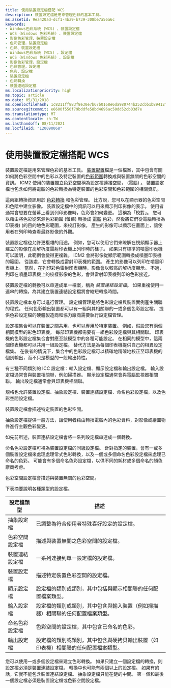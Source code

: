 ```yaml
---
title: 使用裝置設定檔搭配 WCS
description: 裝置設定檔是用來管理色彩的基本工具。
ms.assetid: 9ea420ad-dcf1-4ba9-b739-308be7a56a6c
keywords:
- Windows色彩系統 (WCS) 、裝置設定檔
- WCS (Windows 色彩系統) 、裝置設定檔
- 影像色彩管理、裝置設定檔
- 色彩管理，裝置設定檔
- 色彩、裝置設定檔
- Windows色彩系統 (WCS) ，設定檔
- WCS (Windows 色彩系統) 、設定檔
- 影像色彩管理，設定檔
- 色彩管理，設定檔
- 色彩，設定檔
- 裝置設定檔
- 色彩轉換
- 裝置連結設定檔
ms.localizationpriority: high
ms.topic: article
ms.date: 05/31/2018
ms.openlocfilehash: 1c8211ff883f8e30e7b67b0168e6da980744b252cbb1b89412fc834ac6370cca
ms.sourcegitcommit: e6600f550f79bddfe58bd4696ac50dd52cb03d7e
ms.translationtype: MT
ms.contentlocale: zh-TW
ms.lasthandoff: 08/11/2021
ms.locfileid: "120090068"
---
```

# <a name="using-device-profiles-with-wcs"></a>使用裝置設定檔搭配 WCS

裝置設定檔是用來管理色彩的基本工具。 [裝置配置](d.md)檔是一個檔案，其中包含有關如何將色彩空間中的色彩以及特定裝置的[色彩範圍](./g.md)轉換成與裝置無關的色彩空間的資訊。 ICM2 使用的裝置獨立色彩空間稱為設定檔連接空間， (電腦) 。 裝置設定檔也包含如何將電腦的色彩轉換為特定裝置的色彩空間和色彩範圍的相關資訊。

這兩組轉換資訊用於 [色彩轉換](c.md) 和色彩管理。 比方說，您可以在顯示器的色彩空間和色階中建立影像。 裝置設定檔中的資訊可以用來顯示列印影像的表示。 使用者通常會想要在螢幕上看到列印影像時，色彩會如何變更。 這稱為「校對」。 您可以藉由將色彩從來源色彩範圍 (螢幕) 轉換成 [電腦](p.md) 色彩，然後將它們從電腦轉換為印表機)  (的目的地色彩範圍，來校訂影像。 產生的影像可以顯示在畫面上，讓使用者在列印時查看最終影像的外觀。

裝置設定檔也允許更複雜的用途。 例如，您可以使用它們來瞭解在視頻顯示器上建立的影像在高解析度雷射印表機上列印時的樣子。 如果只有標準的噴墨印表機可以證明，此範例會變得更複雜。 ICM2 會將影像從顯示範圍[](./g.md)轉換成噴墨印表機的範圍。 從該處，它會轉換成雷射印表機的範圍。 產生的影像可以列印在噴墨印表機上。 當然，在列印彩色雷射印表機時，影像會以較高的解析度顯示。 不過，列印在噴墨印表機上的校樣影像的色彩，會與雷射印表機列印的色彩接近。

裝置設定檔的轉換可以串連成單一檔案，稱為 *裝置連結設定檔*。 如果重複使用一連串的轉換，為其建立裝置連結設定檔將會縮短轉換時間。

裝置設定檔本身可以進行管理。 設定檔管理是將色彩設定檔與裝置實例產生關聯的程式。 任何色彩輸出裝置都可以有一組與其相關聯的一或多個色彩設定檔。 提供色彩設定檔的硬體製造商和協力廠商需要執行設定檔管理。

設定檔集合可以在裝置之間共用，也可以專用於特定裝置。 例如，假設您有兩個相同模型的彩色印表機。 每部印表機都需要有一組色彩設定檔與其相關聯。 印表機的色彩設定檔集合會對應至該模型中的各種可能設定。 在相同的模型中，這兩個印表機都可以共用一組設定檔。 替代方法是為每個印表機提供自己的相異設定檔集。 在後者的情況下，集合中的色彩設定檔可以精確地精確地校正至印表機的個別輸出，而不只是模型的一般輸出特性。

有三種不同類別的 ICC 設定檔：輸入設定檔、顯示設定檔和輸出設定檔。 輸入設定檔通常會與裝置相關聯，例如掃描器。 顯示設定檔通常會與電腦監視器相關聯。 輸出設定檔通常會與印表機相關聯。

規格也允許裝置設定檔、抽象設定檔、裝置連結設定檔、命名色彩設定檔，以及色彩空間設定檔。

裝置設定檔會描述特定裝置的色彩空間。

抽象設定檔提供一般方法，讓使用者藉由轉換電腦內的色彩資料，對影像或繪圖物件進行主觀色彩變更。

如先前所述，裝置連結設定檔會將一系列設定檔串連成一個轉換。

命名色彩設定檔可視為裝置設定檔的同級設定檔。 針對指定的裝置，會有一或多個裝置設定檔來處理處理常式色彩轉換，以及一個或多個命名色彩設定檔來處理已命名的色彩。 可能會有多個命名色彩設定檔，以供不同的耗材或多個命名的顏色廠商考慮。

色彩空間設定檔會描述與裝置無關的色彩空間。

下表摘要說明各種類型的設定檔。



| 設定檔類型        | 描述                                                                                                                   |
|---------------------|-------------------------------------------------------------------------------------------------------------------------------|
| 抽象設定檔    | 已調整為符合使用者特殊喜好設定的設定檔。                                                     |
| 色彩空間設定檔 | 描述與裝置無關之色彩空間的設定檔。                                                                    |
| 裝置連結設定檔 | 一系列連接到單一設定檔的設定檔。                                                    |
| 裝置設定檔      | 描述特定裝置色彩空間的設定檔。                                                              |
| 顯示設定檔     | 設定檔的類別或類別，其中包括與顯示相關聯的任何配置檔案類型。                                  |
| 輸入設定檔       | 設定檔的類別或類別，其中包含與輸入裝置（例如掃描器）相關聯的任何配置檔案類型。          |
| 命名色彩設定檔 | 色彩空間的設定檔，其中包含已命名的色彩。                                                                    |
| 輸出設定檔     | 設定檔的類別或類別，其中包含與硬拷貝輸出裝置（如印表機）相關聯的任何配置檔案類型。 |



 

您可以使用一或多個設定檔來建立色彩轉換。 如果只建立一個設定檔的轉換，則設定檔必須是裝置連結設定檔。 轉換中也可能有兩個以上的設定檔。 如果有的話，它就不能包含裝置連結設定檔。 抽象設定檔只能在鏈的中間。 第一個和最後一個設定檔必須是裝置設定檔或色彩空間設定檔。

 

 